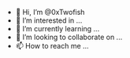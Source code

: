 - 👋 Hi, I’m @0xTwofish
- 👀 I’m interested in ...
- 🌱 I’m currently learning ...
- 💞️ I’m looking to collaborate on ...
- 📫 How to reach me ...

<!---
0xTwofish/0xTwofish is a ✨ special ✨ repository because its `README.md` (this file) appears on your GitHub profile.
You can click the Preview link to take a look at your changes.
--->
